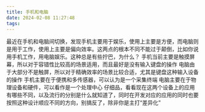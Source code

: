 ```yaml
---
title: 手机和电脑
date: 2024-02-08 11:27:48
tags:
---
```


最近在手机和电脑间切换，发现手机主要用于娱乐，使用上主要是方便，而电脑则是用于工作，使用上主要是偏向效率。这两点的根本不同不能过于颠倒，比如你说用手机工作，用电脑娱乐。这种总是有些拧巴，为什么？
手机当前主要是触摸屏幕，所以对于容错性比较高的场景适用，而且最好是没有输入键盘的操作
电脑由于大部分不是触屏，所以对于精确效率的场景比较合适，尤其是键盘这种输入设备的操作
手机主要在于便携和多传感器，可以认为是一个采集终端
电脑主要在于物理设备和硬件，可以看作是一个处理中心
仔细品，看看现在这两个设备上的应用有哪些不同，以及流行的分别是什么就知道了，同时在开发对应的应用的同时也要按照这种设计顺应不同的方向，别搞反了，除非你是主打“差异化”
